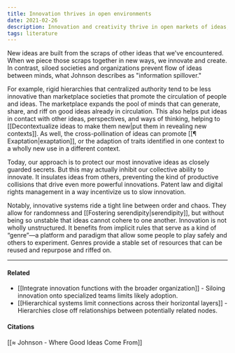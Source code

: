 ```yaml
---
title: Innovation thrives in open environments
date: 2021-02-26
description: Innovation and creativity thrive in open markets of ideas, where different perspectives and concepts are put into conversation with one another. 
tags: literature
---
```


New ideas are built from the scraps of other ideas that we've encountered. When we piece those scraps together in new ways, we innovate and create. In contrast, siloed societies and organizations prevent flow of ideas between minds, what Johnson describes as "information spillover." 

For example, rigid hierarchies that centralized authority tend to be less innovative than marketplace societies that promote the circulation of people and ideas. The marketplace expands the pool of minds that can generate, share, and riff on good ideas already in circulation. This also helps put ideas in contact with other ideas, perspectives, and ways of thinking, helping to [[Decontextualize ideas to make them new|put them in revealing new contexts]]. As well, the cross-pollination of ideas can promote [[¶ Exaptation|exaptation]], or the adaption of traits identified in one context to a wholly new use in a different context. 

Today, our approach is to protect our most innovative ideas as closely guarded secrets. But this may actually inhibit our collective ability to innovate. It insulates ideas from others, preventing the kind of productive collisions that drive even more powerful innovations. Patent law and digital rights management in a way incentivize us to slow innovation. 

Notably, innovative systems ride a tight line between order and chaos. They allow for randomness and [[Fostering serendipity|serendipity]], but without being so unstable that ideas cannot cohere to one another. Innovation is not wholly unstructured. It benefits from implicit rules that serve as a kind of “genre”—a platform and paradigm that allow some people to play safely and others to experiment. Genres provide a stable set of resources that can be reused and repurpose and riffed on. 

---

#### Related
- [[Integrate innovation functions with the broader organization]] - Siloing innovation onto specialized teams limits likely adoption.
- [[Hierarchical systems limit connections across their horizontal layers]] - Hierarchies close off relationships between potentially related nodes.

#### Citations
[[≈ Johnson - Where Good Ideas Come From]]
